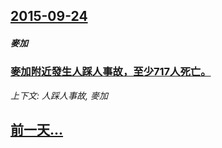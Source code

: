 ## [2015-09-24](/news/2015/09/24/index.md)

##### 麥加
### [麥加附近發生人踩人事故，至少717人死亡。 ](/news/2015/09/24/麥加附近發生人踩人事故-至少717人死亡.md)
_上下文: 人踩人事故, 麥加_

## [前一天...](/news/2015/09/22/index.md)


